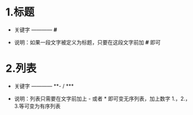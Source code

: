 # 1.标题

- 关键字 ———— **#**

- 说明：如果一段文字被定义为标题，只要在这段文字前加 **#** 即可

# 2.列表

- 关键字 ———— **- / ***

- 说明：列表只需要在文字前加上 - 或者 * 即可变无序列表，加上数字 1.，2.，3.等可变为有序列表




